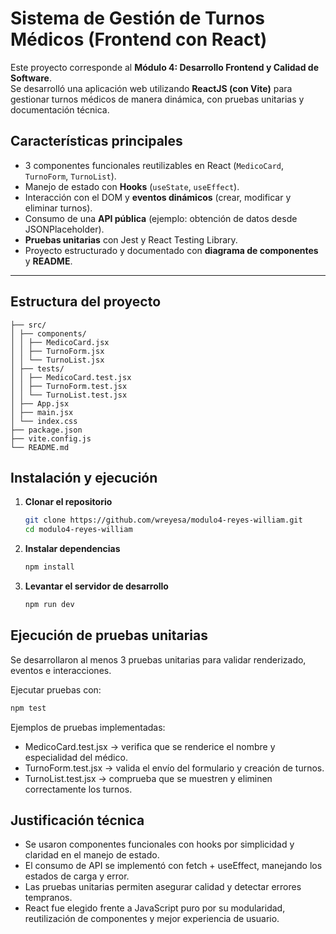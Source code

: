 # Sistema de Gestión de Turnos Médicos (Frontend con React)

Este proyecto corresponde al **Módulo 4: Desarrollo Frontend y Calidad de Software**.  
Se desarrolló una aplicación web utilizando **ReactJS (con Vite)** para gestionar turnos médicos de manera dinámica, con pruebas unitarias y documentación técnica.

## Características principales

- 3 componentes funcionales reutilizables en React (`MedicoCard`, `TurnoForm`, `TurnoList`).  
- Manejo de estado con **Hooks** (`useState`, `useEffect`).  
- Interacción con el DOM y **eventos dinámicos** (crear, modificar y eliminar turnos).  
- Consumo de una **API pública** (ejemplo: obtención de datos desde JSONPlaceholder).  
- **Pruebas unitarias** con Jest y React Testing Library.  
- Proyecto estructurado y documentado con **diagrama de componentes** y **README**.

---

## Estructura del proyecto
```plaintext
├── src/
│ ├── components/
│ │ ├── MedicoCard.jsx
│ │ ├── TurnoForm.jsx
│ │ └── TurnoList.jsx
│ ├── tests/
│ │ ├── MedicoCard.test.jsx
│ │ ├── TurnoForm.test.jsx
│ │ └── TurnoList.test.jsx
│ ├── App.jsx
│ ├── main.jsx
│ └── index.css
├── package.json
├── vite.config.js
└── README.md
```

## Instalación y ejecución

1. **Clonar el repositorio**  
   ```bash
   git clone https://github.com/wreyesa/modulo4-reyes-william.git
   cd modulo4-reyes-william
   ```
   
2. **Instalar dependencias**
   ```bash
   npm install
   ```
3. **Levantar el servidor de desarrollo**
   ```bash
   npm run dev
   ```

## Ejecución de pruebas unitarias
Se desarrollaron al menos 3 pruebas unitarias para validar renderizado, eventos e interacciones.

Ejecutar pruebas con:
   ```bash
   npm test
  ```

Ejemplos de pruebas implementadas:
- MedicoCard.test.jsx → verifica que se renderice el nombre y especialidad del médico.
- TurnoForm.test.jsx → valida el envío del formulario y creación de turnos.
- TurnoList.test.jsx → comprueba que se muestren y eliminen correctamente los turnos.

## Justificación técnica
- Se usaron componentes funcionales con hooks por simplicidad y claridad en el manejo de estado.
- El consumo de API se implementó con fetch + useEffect, manejando los estados de carga y error.
- Las pruebas unitarias permiten asegurar calidad y detectar errores tempranos.
- React fue elegido frente a JavaScript puro por su modularidad, reutilización de componentes y mejor experiencia de usuario.
